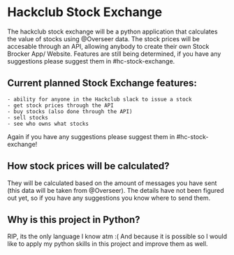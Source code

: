 # Hackclub Stock Exchange
The hackclub stock exchange will be a python application that calculates the value of stocks using @Overseer data. The stock prices will be accesable through an API, allowing anybody to create their own Stock Brocker App/ Website. 
Features are still being determined, if you have any suggestions please suggest them in #hc-stock-exchange. 

## Current planned Stock Exchange features:
    - ability for anyone in the Hackclub slack to issue a stock
    - get stock prices through the API
    - buy stocks (also done through the API)
    - sell stocks
    - see who owns what stocks

Again if you have any suggestions please suggest them in #hc-stock-exchange!

## How stock prices will be calculated?
They will be calculated based on the amount of messages you have sent (this data will be taken from @Overseer). The details have not been figured out yet, so if you have any suggestions you know where to send them.

## Why is this project in Python?
RIP, its the only language I know atm :(
And because it is possible so I would like to apply my python skills in this project and improve them as well. 